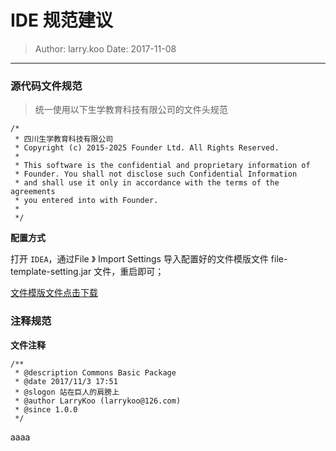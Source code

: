 # IDE 规范建议

> Author: larry.koo  Date: 2017-11-08

---

### 源代码文件规范

> 统一使用以下生学教育科技有限公司的文件头规范

```
/*
 * 四川生学教育科技有限公司
 * Copyright (c) 2015-2025 Founder Ltd. All Rights Reserved.
 *
 * This software is the confidential and proprietary information of
 * Founder. You shall not disclose such Confidential Information
 * and shall use it only in accordance with the terms of the agreements
 * you entered into with Founder.
 *
 */
```

**配置方式**

打开 `IDEA`，通过File 》 Import Settings 导入配置好的文件模版文件 file-template-setting.jar 文件，重启即可；

[文件模版文件点击下载](/assets/file-template-settings.jar)


### 注释规范

**文件注释**


```
/**
 * @description Commons Basic Package
 * @date 2017/11/3 17:51
 * @slogon 站在巨人的肩膀上
 * @author LarryKoo (larrykoo@126.com)
 * @since 1.0.0
 */

```

aaaa





